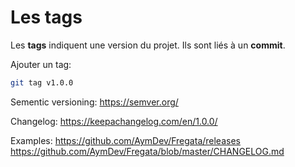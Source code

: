 # Les tags

Les **tags** indiquent une version du projet.
Ils sont liés à un **commit**.

Ajouter un tag:
```sh
git tag v1.0.0
```

Sementic versioning:
https://semver.org/

Changelog:
https://keepachangelog.com/en/1.0.0/

Examples:
https://github.com/AymDev/Fregata/releases
https://github.com/AymDev/Fregata/blob/master/CHANGELOG.md



